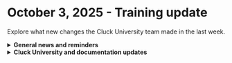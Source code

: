 # October 3, 2025 - Training update

Explore what new changes the Cluck University team made in the last week.

<details>

<summary><strong>General news and reminders</strong></summary>

* **SHOUT OUTS** **TO:**
  * Simon, William, Kashaun, Randie, Wayne, and Evan for passing the Foundations Certification.
    * Take the [Rewst Foundations](https://learn.rewst.io/rewst-foundations-certification) Exam, and collect your prestigious **Certified Rewster** badge in Discord along with access to the super-secret Discord channel.&#x20;
  * Hunter, Luuk, William, Kashaun, and Richard for passing the Clean Automation Certification.
  * And Rewst's very own Dawood!
    * Take the [Clean Automation](https://learn.rewst.io/clean-automation-certification) exam and get that fancy certificate!

- Join us in our [Cluck-U Discord channel](https://discord.com/channels/936789089703845988/1121465945295167588) if you have any questions, comments, or concerns!
- Sign up for Cluck University [Office Hours](https://learn.rewst.io/cluck-university-office-hours)  to work through any questions you have during and after training! If there is something you want us to cover, Let us know!

</details>

<details>

<summary><strong>Cluck University and documentation updates</strong></summary>

**What's new at Cluck University?**

* We have a new course! Check it out here: [Building self-serve automation requests](https://learn.rewst.io/building-self-serve-automation-requests)
* We added session recordings to [Live Training — Rewst Foundations](https://learn.rewst.io/live-training-rewst-foundations)
* Added an [About Cluck U page](https://learn.rewst.io/page/how-to-use-cluck-u) for tips and common questions

**New and updated documentation pages:**

* [RoboRewsty user guide](https://docs.rewst.help/documentation/rewst-tools/roborewsty)
* [Updated guidance for our Document Rewst Form URLs (IT Glue/Hudu) Crate](https://docs.rewst.help/documentation/crates/existing-crate-documentation/document-rewst-form-urls-it-glue-hudu-crate)
* [Updated guidance for setting up our Ingram Micro integration](https://docs.rewst.help/documentation/configuration/integrations/integration-guides/ingram-micro-integration-setup)\


</details>

